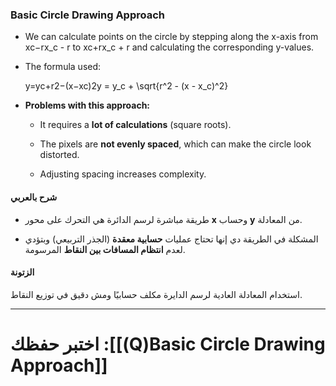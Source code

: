 
### **Basic Circle Drawing Approach**

- We can calculate points on the circle by stepping along the x-axis from xc−rx_c - r to xc+rx_c + r and calculating the corresponding y-values.
    
- The formula used:
    
    y=yc+r2−(x−xc)2y = y_c + \sqrt{r^2 - (x - x_c)^2}
- **Problems with this approach:**
    
    - It requires a **lot of calculations** (square roots).
        
    - The pixels are **not evenly spaced**, which can make the circle look distorted.
        
    - Adjusting spacing increases complexity.
        

#### **شرح بالعربي**

- طريقة مباشرة لرسم الدائرة هي التحرك على محور **x** وحساب **y** من المعادلة.
    
- المشكلة في الطريقة دي إنها تحتاج عمليات **حسابية معقدة** (الجذر التربيعي) وبتؤدي لعدم **انتظام المسافات بين النقاط** المرسومة.
    

#### **الزتونة**

استخدام المعادلة العادية لرسم الدايرة مكلف حسابيًا ومش دقيق في توزيع النقاط.

---
# اختبر حفظك :[[(Q)Basic Circle Drawing Approach]]